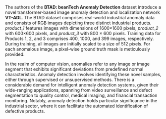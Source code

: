 The authors of the **BTAD: beanTech Anomaly Detection** dataset introduce a novel transformer-based image anomaly detection and localization network **VT-ADL**. The BTAD dataset comprises real-world industrial anomaly data and consists of RGB images depicting three distinct industrial products. *product_1* features images with dimensions of 1600×1600 pixels, *product_2* with 600×600 pixels, and *product_3* with 800 × 600 pixels. Training data for Products 1, 2, and 3 comprises 400, 1000, and 399 images, respectively. During training, all images are initially scaled to a size of 512 pixels. For each anomalous image, a pixel-wise ground truth mask is meticulously provided.

In the realm of computer vision, anomalies refer to any image or image segment that exhibits significant deviations from predefined normal characteristics. Anomaly detection involves identifying these novel samples, either through supervised or unsupervised methods. There is a considerable demand for intelligent anomaly detection systems, given their wide-ranging applications, spanning from video surveillance and defect segmentation to quality control, medical imaging, and financial transaction monitoring. Notably, anomaly detection holds particular significance in the industrial sector, where it can facilitate the automated identification of defective products.
